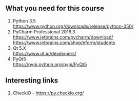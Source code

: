 ## What you need for this course
1. Python 3.5<br/>
https://www.python.org/downloads/release/python-350/<br/>
2. PyCharm Professional 2016.3<br/>
https://www.jetbrains.com/pycharm/download/<br/>
https://www.jetbrains.com/shop/eform/students<br/>
3. Qt 5.X<br/>
https://www.qt.io/developers/<br/>
4. PyQt5<br/>
https://pypi.python.org/pypi/PyQt5<br/>

## Interesting links
1. CheckiO - https://py.checkio.org/
